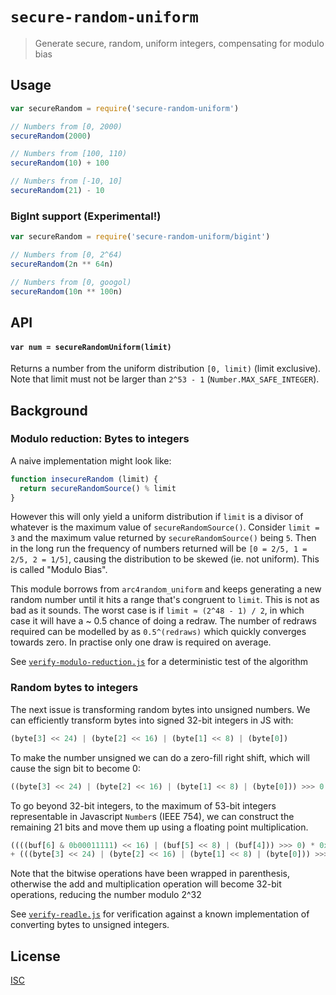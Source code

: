 # `secure-random-uniform`

> Generate secure, random, uniform integers, compensating for modulo bias

## Usage

```js
var secureRandom = require('secure-random-uniform')

// Numbers from [0, 2000)
secureRandom(2000)

// Numbers from [100, 110)
secureRandom(10) + 100

// Numbers from [-10, 10]
secureRandom(21) - 10
```

### BigInt support (Experimental!)

```js
var secureRandom = require('secure-random-uniform/bigint')

// Numbers from [0, 2^64)
secureRandom(2n ** 64n)

// Numbers from [0, googol)
secureRandom(10n ** 100n)
```

## API

#### `var num = secureRandomUniform(limit)`
Returns a number from the uniform distribution `[0, limit)` (limit exclusive).
Note that limit must not be larger than `2^53 - 1` (`Number.MAX_SAFE_INTEGER`).

## Background

### Modulo reduction: Bytes to integers

A naive implementation might look like:

```js
function insecureRandom (limit) {
  return secureRandomSource() % limit
}
```

However this will only yield a uniform distribution if `limit` is a divisor
of whatever is the maximum value of `secureRandomSource()`. Consider `limit = 3`
and the maximum value returned by `secureRandomSource()` being `5`. Then in the
long run the frequency of numbers returned will be `[0 = 2/5, 1 = 2/5, 2 = 1/5]`,
causing the distribution to be skewed (ie. not uniform).
This is called "Modulo Bias".

This module borrows from `arc4random_uniform` and keeps generating a new random
number until it hits a range that's congruent to `limit`. This is not as bad as
it sounds. The worst case is if `limit ≈ (2^48 - 1) / 2`, in which case it will
have a ~ 0.5 chance of doing a redraw. The number of redraws required can be
modelled by as `0.5^(redraws)` which quickly converges towards zero. In practise
only one draw is required on average.

See [`verify-modulo-reduction.js`](verify-modulo-reduction.js) for a deterministic test of the algorithm

### Random bytes to integers

The next issue is transforming random bytes into unsigned numbers. We can
efficiently transform bytes into signed 32-bit integers in JS with:

```js
(byte[3] << 24) | (byte[2] << 16) | (byte[1] << 8) | (byte[0])
```

To make the number unsigned we can do a zero-fill right shift, which will cause
the sign bit to become 0:

```js
((byte[3] << 24) | (byte[2] << 16) | (byte[1] << 8) | (byte[0])) >>> 0
```

To go beyond 32-bit integers, to the maximum of 53-bit integers representable in
Javascript `Number`s (IEEE 754), we can construct the remaining 21 bits and move
them up using a floating point multiplication.

```js
((((buf[6] & 0b00011111) << 16) | (buf[5] << 8) | (buf[4])) >>> 0) * 0x100000000
+ (((byte[3] << 24) | (byte[2] << 16) | (byte[1] << 8) | (byte[0])) >>> 0)
```

Note that the bitwise operations have been wrapped in parenthesis, otherwise
the add and multiplication operation will become 32-bit operations,
reducing the number modulo 2^32

See [`verify-readle.js`](verify-readle.js) for verification against a known
implementation of converting bytes to unsigned integers.

## License

[ISC](LICENSE.md)
